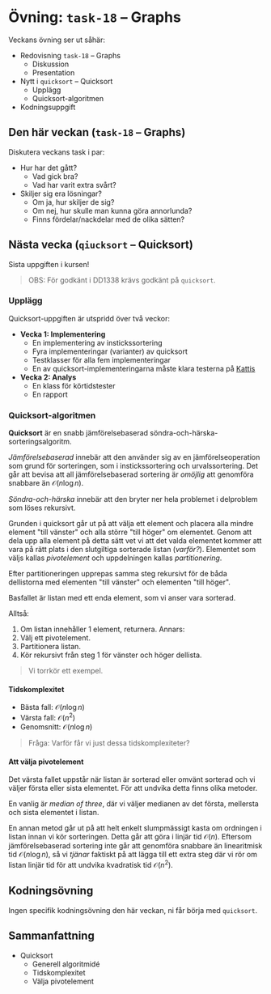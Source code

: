 # Övning: `task-18` – Graphs

Veckans övning ser ut såhär:

- Redovisning `task-18` – Graphs
    - Diskussion
    - Presentation
- Nytt i `quicksort` – Quicksort
    - Upplägg
    - Quicksort-algoritmen
- Kodningsuppgift

## Den här veckan (`task-18` – Graphs)

Diskutera veckans task i par:

- Hur har det gått?
    - Vad gick bra?
    - Vad har varit extra svårt?
- Skiljer sig era lösningar?
    - Om ja, hur skiljer de sig?
    - Om nej, hur skulle man kunna göra annorlunda?
    - Finns fördelar/nackdelar med de olika sätten?

## Nästa vecka (`qiucksort` – Quicksort)

Sista uppgiften i kursen!

> OBS: För godkänt i DD1338 krävs godkänt på `quicksort`.

### Upplägg

Quicksort-uppgiften är utspridd över två veckor:

- **Vecka 1: Implementering**
    - En implementering av instickssortering
    - Fyra implementeringar (varianter) av quicksort
    - Testklasser för alla fem implementeringar
    - En av quicksort-implementeringarna måste klara testerna på [Kattis](https://kth.kattis.com/)
- **Vecka 2: Analys**
    - En klass för körtidstester
    - En rapport

### Quicksort-algoritmen

**Quicksort** är en snabb jämförelsebaserad söndra-och-härska-sorteringsalgoritm.

*Jämförelsebaserad* innebär att den använder sig av en jämförelseoperation som grund för sorteringen, som i instickssortering och urvalssortering. Det går att bevisa att all jämförelsebaserad sortering är *omöjlig* att genomföra snabbare än $\mathcal{O}(n \log n)$. 

*Söndra-och-härska* innebär att den bryter ner hela problemet i delproblem som löses rekursivt.

Grunden i quicksort går ut på att välja ett element och placera alla mindre element "till vänster" och alla större "till höger" om elementet. Genom att dela upp alla element på detta sätt vet vi att det valda elementet kommer att vara på rätt plats i den slutgiltiga sorterade listan (*varför?*). Elementet som väljs kallas *pivotelement* och uppdelningen kallas *partitionering*.

Efter partitioneringen upprepas samma steg rekursivt för de båda dellistorna med elementen "till vänster" och elementen "till höger".

Basfallet är listan med ett enda element, som vi anser vara sorterad.

Alltså:

1. Om listan innehåller 1 element, returnera. Annars:
2. Välj ett pivotelement.
3. Partitionera listan.
4. Kör rekursivt från steg 1 för vänster och höger dellista.

> Vi torrkör ett exempel.

#### Tidskomplexitet

- Bästa fall: $\mathcal{O}(n \log n)$
- Värsta fall: $\mathcal{O}(n^2)$
- Genomsnitt: $\mathcal{O}(n \log n)$

> Fråga: Varför får vi just dessa tidskomplexiteter?

#### Att välja pivotelement

Det värsta fallet uppstår när listan är sorterad eller omvänt sorterad och vi väljer första eller sista elementet. För att undvika detta finns olika metoder. 

En vanlig är *median of three*, där vi väljer medianen av det första, mellersta och sista elementet i listan. 

En annan metod går ut på att helt enkelt slumpmässigt kasta om ordningen i listan innan vi kör sorteringen. Detta går att göra i linjär tid $\mathcal{O}(n)$. Eftersom jämförelsebaserad sortering inte går att genomföra snabbare än linearitmisk tid $\mathcal{O}(n \log n)$, så vi *tjänar* faktiskt på att lägga till ett extra steg där vi rör om listan linjär tid för att undvika kvadratisk tid $\mathcal{O}(n^2)$.

## Kodningsövning

Ingen specifik kodningsövning den här veckan, ni får börja med `quicksort`.

## Sammanfattning

- Quicksort
    - Generell algoritmidé
    - Tidskomplexitet
    - Välja pivotelement
